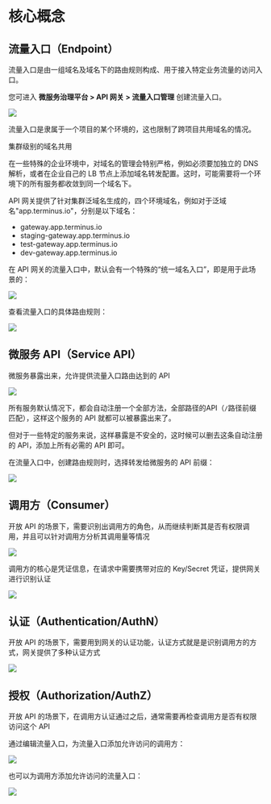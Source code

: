 # 核心概念

## 流量入口（Endpoint）

流量入口是由一组域名及域名下的路由规则构成、用于接入特定业务流量的访问入口。

您可进入 **微服务治理平台 > API 网关 > 流量入口管理** 创建流量入口。

![](https://terminus-paas.oss-cn-hangzhou.aliyuncs.com/paas-doc/2021/08/23/01a1b090-7cc7-43e0-9c00-5e554a384879.png)

流量入口是隶属于一个项目的某个环境的，这也限制了跨项目共用域名的情况。

集群级别的域名共用

在一些特殊的企业环境中，对域名的管理会特别严格，例如必须要加独立的 DNS 解析，或者在企业自己的 LB 节点上添加域名转发配置。这时，可能需要将一个环境下的所有服务都收敛到同一个域名下。

API 网关提供了针对集群泛域名生成的，四个环境域名，例如对于泛域名"app.terminus.io"，分别是以下域名：

- gateway.app.terminus.io
- staging-gateway.app.terminus.io
- test-gateway.app.terminus.io
- dev-gateway.app.terminus.io

在 API 网关的流量入口中，默认会有一个特殊的“统一域名入口”，即是用于此场景的：

![](https://terminus-paas.oss-cn-hangzhou.aliyuncs.com/paas-doc/2021/08/23/b5bb748d-3ae4-4c45-89bb-18bb0324bf0b.png)

查看流量入口的具体路由规则：

![](https://terminus-paas.oss-cn-hangzhou.aliyuncs.com/paas-doc/2021/08/23/3cd1b010-22d3-4b81-9460-e54848f35f82.png)

## 微服务 API（Service API）

微服务暴露出来，允许提供流量入口路由达到的 API

![](https://terminus-paas.oss-cn-hangzhou.aliyuncs.com/paas-doc/2021/08/23/0ef386b3-c7df-4f08-bf1a-449cfe2590d8.png)

所有服务默认情况下，都会自动注册一个全部方法，全部路径的API（`/`路径前缀匹配），这样这个服务的 API 就都可以被暴露出来了。

但对于一些特定的服务来说，这样暴露是不安全的，这时候可以删去这条自动注册的 API，添加上所有必需的 API 即可。

在流量入口中，创建路由规则时，选择转发给微服务的 API 前缀：

![](https://terminus-paas.oss-cn-hangzhou.aliyuncs.com/paas-doc/2021/08/23/9defac21-3f88-44ba-aa8d-8841edfbfc81.png)

## 调用方（Consumer）

开放 API 的场景下，需要识别出调用方的角色，从而继续判断其是否有权限调用，并且可以针对调用方分析其调用量等情况

![](https://terminus-paas.oss-cn-hangzhou.aliyuncs.com/paas-doc/2021/08/23/970f5cde-124c-44ed-91e9-37f67946d9c3.png)

调用方的核心是凭证信息，在请求中需要携带对应的 Key/Secret 凭证，提供网关进行识别认证

![](https://terminus-paas.oss-cn-hangzhou.aliyuncs.com/paas-doc/2021/08/23/637bf158-a37b-4379-ba0e-3ae25bf47ee9.png)

## 认证（Authentication/AuthN）

开放 API 的场景下，需要用到网关的认证功能，认证方式就是是识别调用方的方式，网关提供了多种认证方式

![](https://terminus-paas.oss-cn-hangzhou.aliyuncs.com/paas-doc/2021/08/23/cc6d88c3-0194-4055-99bb-0be1a0918d34.png)

## 授权（Authorization/AuthZ）

开放 API 的场景下，在调用方认证通过之后，通常需要再检查调用方是否有权限访问这个 API

通过编辑流量入口，为流量入口添加允许访问的调用方：

![](https://terminus-paas.oss-cn-hangzhou.aliyuncs.com/paas-doc/2021/08/23/59ea0059-bbf2-4a7a-a8c9-c73fef2f5048.png)

也可以为调用方添加允许访问的流量入口：

![](https://terminus-paas.oss-cn-hangzhou.aliyuncs.com/paas-doc/2021/08/23/279c6ff9-6796-426a-abf8-193818bb443d.png)
